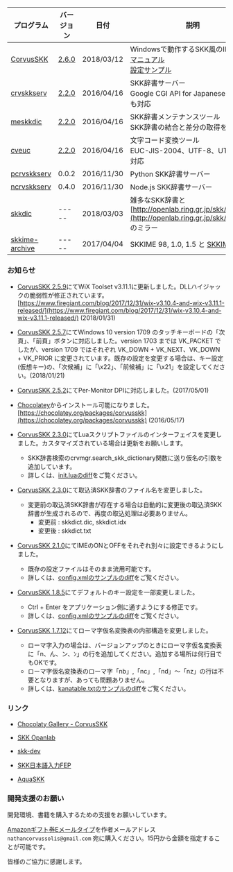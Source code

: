 
| プログラム | バージョン | 日付 | 説明 |
|---|---|---|---|
| [CorvusSKK](https://github.com/nathancorvussolis/corvusskk) | [2.6.0](https://github.com/nathancorvussolis/corvusskk/releases/tag/2.6.0) | 2018/03/12 | Windowsで動作するSKK風のIMEです<br>[マニュアル](https://github.com/nathancorvussolis/corvusskk/blob/2.6.0/README.md)<br>[設定サンプル](https://github.com/nathancorvussolis/corvusskk/tree/2.6.0/installer/config-sample) |
| [crvskkserv](https://github.com/nathancorvussolis/crvskkserv) | [2.2.0](https://github.com/nathancorvussolis/crvskkserv/releases/tag/2.2.0) | 2016/04/16 | SKK辞書サーバー<br>Google CGI API for Japanese Inputにも対応 |
| [meskkdic](https://github.com/nathancorvussolis/meskkdic) | [2.2.0](https://github.com/nathancorvussolis/meskkdic/releases/tag/2.2.0) | 2016/04/16 | SKK辞書メンテナンスツール<br>SKK辞書の結合と差分の取得を行います |
| [cveuc](https://github.com/nathancorvussolis/cveuc) | [2.2.0](https://github.com/nathancorvussolis/cveuc/releases/tag/2.2.0) | 2016/04/16 | 文字コード変換ツール<br>EUC-JIS-2004、UTF-8、UTF-16に対応 |
| [pcrvskkserv](https://github.com/nathancorvussolis/pcrvskkserv) | 0.0.2 | 2016/11/30 | Python SKK辞書サーバー |
| [ncrvskkserv](https://github.com/nathancorvussolis/ncrvskkserv) | 0.4.0 | 2016/11/30 | Node.js SKK辞書サーバー |
| [skkdic](https://github.com/nathancorvussolis/skkdic) | ----- | 2018/03/03 | 雑多なSKK辞書と<br>[http://openlab.ring.gr.jp/skk/skk/dic/](http://openlab.ring.gr.jp/skk/skk/dic/) のミラー |
| [skkime-archive](https://github.com/nathancorvussolis/skkime-archive) | ----- | 2017/04/04 | SKKIME 98, 1.0, 1.5 と [SKKIME 改](http://coexe.web.fc2.com/legacy.html#skkime) |


### お知らせ

* [CorvusSKK 2.5.9](https://github.com/nathancorvussolis/corvusskk/releases/tag/2.5.9)にてWiX Toolset v3.11.1に更新しました。DLLハイジャックの脆弱性が修正されています。[https://www.firegiant.com/blog/2017/12/31/wix-v3.10.4-and-wix-v3.11.1-released/](https://www.firegiant.com/blog/2017/12/31/wix-v3.10.4-and-wix-v3.11.1-released/) (2018/01/31)

* [CorvusSKK 2.5.7](https://github.com/nathancorvussolis/corvusskk/releases/tag/2.5.7)にてWindows 10 version 1709 のタッチキーボードの「次頁」、「前頁」ボタンに対応しました。version 1703 までは VK_PACKET でしたが、version 1709 ではそれぞれ VK_DOWN + VK_NEXT、VK_DOWN + VK_PRIOR に変更されています。既存の設定を変更する場合は、キー設定(仮想キー)の、「次候補」に「\x22」、「前候補」に「\x21」を設定してください。(2018/01/21)

* [CorvusSKK 2.5.2](https://github.com/nathancorvussolis/corvusskk/releases/tag/2.5.2)にてPer-Monitor DPIに対応しました。(2017/05/01)

* [Chocolatey](https://chocolatey.org/)からインストール可能になりました。[https://chocolatey.org/packages/corvusskk](https://chocolatey.org/packages/corvusskk) (2016/05/17)

* [CorvusSKK 2.3.0](https://github.com/nathancorvussolis/corvusskk/releases/tag/2.3.0)にてLuaスクリプトファイルのインターフェイスを変更しました。カスタマイズされている場合は更新をお願いします。
  * SKK辞書検索のcrvmgr.search_skk_dictionary関数に送り仮名の引数を追加しています。
  * 詳しくは、[init.luaのdiff](https://github.com/nathancorvussolis/corvusskk/commit/360f2e12319c8cae812c1a428ea4ae2f80aa0f5b#diff-4ed04d9f881b697acf01312c3d80f743)をご覧ください。

* [CorvusSKK 2.3.0](https://github.com/nathancorvussolis/corvusskk/releases/tag/2.3.0)にて取込済SKK辞書のファイル名を変更しました。
  * 変更前の取込済SKK辞書が存在する場合は自動的に変更後の取込済SKK辞書が生成されるので、再度の取込処理は必要ありません。
    * 変更前 : skkdict.dic, skkdict.idx
    * 変更後 : skkdict.txt

* [CorvusSKK 2.1.0](https://github.com/nathancorvussolis/corvusskk/releases/tag/2.1.0)にてIMEのONとOFFをそれぞれ別々に設定できるようにしました。
  * 既存の設定ファイルはそのまま流用可能です。
  * 詳しくは、[config.xmlのサンプルのdiff](https://github.com/nathancorvussolis/corvusskk/commit/a12bc4c1e72bf34866e93a4131e3fcd0f91f39b8#diff-3b6dfa77bbb7a2f52ef0ece867c79834)をご覧ください。

* [CorvusSKK 1.8.5](https://github.com/nathancorvussolis/corvusskk/releases/tag/1.8.5)にてデフォルトのキー設定を一部変更しました。

  * Ctrl + Enter をアプリケーション側に通すようにする修正です。
  * 詳しくは、[config.xmlのサンプルのdiff](https://github.com/nathancorvussolis/corvusskk/commit/8b4e6889bd644055b6e60fdf15bf2a3b13532488#diff-3b6dfa77bbb7a2f52ef0ece867c79834)をご覧ください。

* [CorvusSKK 1.7.12](https://github.com/nathancorvussolis/corvusskk/releases/tag/1.7.12)にてローマ字仮名変換表の内部構造を変更しました。

  * ローマ字入力の場合は、バージョンアップのときにローマ字仮名変換表に「n、ん、ン、ﾝ」の行を追加してください。追加する場所は何行目でもOKです。
  * ローマ字仮名変換表のローマ字「nb」,「nc」,「nd」〜「nz」の行は不要となりますが、あっても問題ありません。
  * 詳しくは、[kanatable.txtのサンプルのdiff](https://github.com/nathancorvussolis/corvusskk/commit/b6a4f14363ca25f2390f9e45cca95ae8fd20ee1d#diff-6e3939736bb31470e55c3440f0501289)をご覧ください。


### リンク

* [Chocolaty Gallery - CorvusSKK](https://chocolatey.org/packages/corvusskk)

* [SKK Opanlab](http://openlab.ring.gr.jp/skk/index-j.html)

* [skk-dev](https://github.com/skk-dev)

* [SKK日本語入力FEP](http://coexe.web.fc2.com/programs.html#skkfep)

* [AquaSKK](https://github.com/codefirst/aquaskk)


### 開発支援のお願い

開発環境、書籍を購入するための支援をお願いしています。

[Amazonギフト券Eメールタイプ](https://www.amazon.co.jp/gp/product/B004N3APGO/)を作者メールアドレス ``nathancorvussolis@gmail.com`` 宛に購入ください。15円から金額を指定することが可能です。

皆様のご協力に感謝します。
